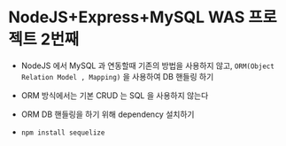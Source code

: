 # NodeJS+Express+MySQL WAS 프로젝트 2번째

- NodeJS 에서 MySQL 과 연동할때 기존의 방법을 사용하지 않고, `ORM(Object Relation Model , Mapping)` 을 사용하여 DB 핸들링 하기
- ORM 방식에서는 기본 CRUD 는 SQL 을 사용하지 않는다

- ORM DB 핸들링을 하기 위해 dependency 설치하기
- `npm install sequelize`
